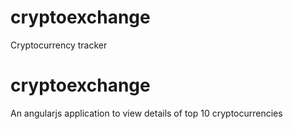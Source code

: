 # cryptoexchange
Cryptocurrency tracker

# cryptoexchange
An angularjs application to view details of top 10 cryptocurrencies
